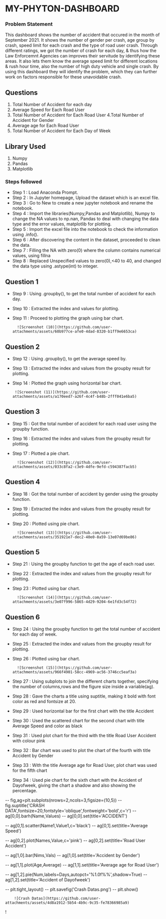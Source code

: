 # MY-PHYTON-DASHBOARD
### Problem Statement

This dashboard shows the number of accident that occured in the month of September 2021. It shows the number of gender per crash, age group by crash, speed limit for each crash and the type of road user crash. Through different ratings, we got the number of crash for each day, & thus how the Law Enforcemnt Agencies can improves their servitude by identifying these areas. It also lets them know the average speed limit for different locations & rush hour time, also the number of high duty vehicle and single crash. By using this dashboard they will identify the problem, which they can further work on factors responsible for these unavoidable crash.

## Questions
1. Total Number of Accident for each day
2. Average Speed for Each Road User
3. Total Number of Accident for Each Road User
4.Total Number of Accident for Gender
5. Average age for Each Road User
6. Total Number of Accident for Each Day of Week 

## Library Used
1. Numpy
2. Pandas
3. Matplotlib

### Steps followed 

- Step 1 : Load Anaconda Prompt.
- Step 2 : In Jupyter homepage, Upload the dataset which is an excel file.
- Step 3 : Go to New to create a new jupyter notebook and rename the notebook.
- Step 4 : Import the libraries(Numpy,Pandas and Matplotlib), Numpy to change the NA values to np.nan, Pandas to deal with changing the data type and the error values, matplotlib for plotting.
- Step 5 : Import the excel file into the notebook to check the information using .info().
- Step 6 : After discovering the content in the dataset, proceeded to clean the data.
- Step 7 : Filling the NA with zero(0) where the column contains numerical values, using fillna
- Step 8 : Replaced Unspecified values to zero(0),<40 to 40, and changed the data type using .astype(int) to integer.

## Question 1

- Step 9 : Using .groupby(), to get the total number of accident for each day.
- Step 10 : Extracted the index and values for plotting.
- Step 11 : Proceed to plotting the graph using bar chart.
    
        ![Screenshot (10)](https://github.com/user-attachments/assets/60b977ce-afe0-4dad-8320-b1ff9e6653ca)

## Question 2

- Step 12 : Using .groupby(), to get the average speed by.
- Step 13 : Extracted the index and values from the groupby result for plotting.
- Step 14 : Plotted the graph using horizontal bar chart.

       ![Screenshot (11)](https://github.com/user-attachments/assets/a170eed7-a26f-4c4f-b48b-2fff041e6ba5)

## Question 3

- Step 15 : Got the total number of accident for each road user using the groupby function.
- Step 16 : Extracted the index and values from the groupby result for plotting.  
- Step 17 : Plotted a pie chart.

        ![Screenshot (12)](https://github.com/user-attachments/assets/033c8fa2-c3e9-4dfe-9efd-c594387facb5)

## Question 4

- Step 18 : Got the total number of accident by gender using the groupby function.
- Step 19 : Extracted the index and values from the groupby result for plotting.  
- Step 20 : Plotted using pie chart.

        ![Screenshot (13)](https://github.com/user-attachments/assets/351921e7-dec2-40e0-8a59-13e07d69be86)

## Question 5

- Step 21 : Using the groupby function to get the age of each road user.
- Step 22 : Extracted the index and values from the groupby result for plotting.  
- Step 23 : Plotted using bar chart.

        ![Screenshot (14)](https://github.com/user-attachments/assets/3e07f996-5865-4d29-9204-6e1fd3c54f72)

## Question 6

- Step 24 : Using the groupby function to get the total number of accident for each day of week.
- Step 25 : Extracted the index and values from the groupby result for plotting.  
- Step 26 : Plotted using bar chart.

        ![Screenshot (15)](https://github.com/user-attachments/assets/966f4901-58cc-4969-ac56-3746cc5eaf3a)

- Step 27 : Using subplots to join the different charts together, specifying the number of columns,rows and the figure size inside a variable(ag).
- Step 28 : Gave the charts a title using suptitle, making it bold with font color as red and fontsize at 20.
- Step 29 : Used horizontal bar for the first chart with the title Accident
- Step 30 : Used the scattered chart for the second chart with title Average Speed and color as black
- Step 31 : Used plot chart for the third with the title Road User Accident with colour pink
- Step 32 : Bar chart was used to plot the chart of the fourth with title Accident by Gender
- Step 33 : With the title Average age for Road User, plot chart was used for the fifth chart
- Step 34 : Used pie chart for the sixth chart with the Accident of Dayofweek, giving the chart a shadow and also showing the percentage.


-- fig,ag=plt.subplots(nrows=2,ncols=3,figsize=(10,5))
-- fig.suptitle('CRASH DATA',fontsize=20,fontstyle='oblique',fontweight='bold',c='r')
-- ag[0,0].barh(Name,Values)
-- ag[0,0].set(title='ACCIDENT')

-- ag[0,1].scatter(Name1,Value1,c='black')
-- ag[0,1].set(title='Average Speed')

-- ag[0,2].plot(Names,Value,c='pink')
-- ag[0,2].set(title='Road User Accident')

-- ag[1,0].bar(Nims,Vals)
-- ag[1,0].set(title='Accident by Gender')

-- ag[1,1].plot(Age,Average)
-- ag[1,1].set(title='Average age for Road User')

-- ag[1,2].pie(Num,labels=Days,autopct='%1.0f%%',shadow=True)
-- ag[1,2].set(title='Accident of Dayofweek')

-- plt.tight_layout()
-- plt.savefig('Crash Datas.png')
-- plt.show()

        ![Crash Datas](https://github.com/user-attachments/assets/4d8a1912-5b54-4b9c-9c35-fe78366985a9)

!
